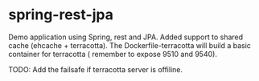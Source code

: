 # spring-rest-jpa

Demo application using Spring, rest and JPA. 
Added support to shared cache (ehcache + terracotta). The Dockerfile-terracotta will build a basic container for terracotta ( remember to expose 9510 and 9540). 

TODO: Add the failsafe if terracotta server is offiline.
